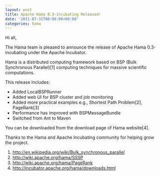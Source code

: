 ```yaml
---
layout: post
title: Apache Hama 0.3-incubating Released!
date: '2011-07-31T00:00:00+00:00'
categories: hama
---
```

Hi all,

The Hama team is pleased to announce the release of Apache Hama
0.3-incubating under the Apache Incubator.

Hama is a distributed computing framework based on BSP (Bulk
Synchronous Parallel)[1] computing techniques for massive scientific
computations.

This release includes:

<ul><li>Added LocalBSPRunner</li><li>Added web UI for BSP cluster and job monitoring</li><li>Added more practical examples e.g., Shortest Path Problem[2], PageRank[3]</li><li>Performance has improved with BSPMessageBundle</li><li>Switched from Ant to Maven</li></ul>

You can be downloaded from the download page of Hama website[4].

Thanks to the Hama and Apache Incubating community for helping grow the project.

1. <a href="http://en.wikipedia.org/wiki/Bulk_synchronous_parallel">http://en.wikipedia.org/wiki/Bulk_synchronous_parallel</a>
2. <a href="http://wiki.apache.org/hama/SSSP">http://wiki.apache.org/hama/SSSP</a>
3. <a href="http://wiki.apache.org/hama/PageRank">http://wiki.apache.org/hama/PageRank</a>
4. <a href="http://incubator.apache.org/hama/downloads.html">http://incubator.apache.org/hama/downloads.html</a>
